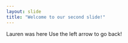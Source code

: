 ```yaml
---
layout: slide
title: "Welcome to our second slide!"
---
```

Lauren was here
Use the left arrow to go back!
